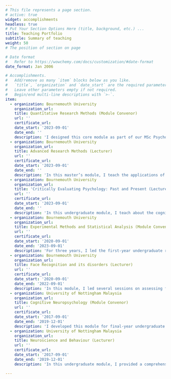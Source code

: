```yaml
---
# This file represents a page section.
# active: true
widget: accomplishments
headless: true  
# Put Your Section Options Here (title, background, etc.) ...
title: Teaching Portfolio
subtitle: Summary of teaching
weight: 50 
# The position of section on page

# Date format
#   Refer to https://wowchemy.com/docs/customization/#date-format
date_format: Jan 2006

# Accomplishments.
#   Add/remove as many `item` blocks below as you like.
#   `title`, `organization` and `date_start` are the required parameters.
#   Leave other parameters empty if not required.
#   Begin/end multi-line descriptions with `>-`.
item:
  - organization: Bournemouth University
    organization_url: 
    title: Quantitative Research Methods (Module Convenor)
    url: ''
    certificate_url: 
    date_start: '2023-09-01'
    date_end: ''
    description: 'I designed this core module as part of our MSc Psychology (Conversion) program. The module aims to provide students with a broad overview of planning, designing, and conducting experiments and research studies, as well as analyzing and effectively communicating experimental and research study findings.'
  - organization: Bournemouth University
    organization_url: 
    title: Advanced Research Methods (Lecturer)
    url: ''
    certificate_url: 
    date_start: '2023-09-01'
    date_end: ''
    description: 'In this master’s module, I teach the applications of brain imaging techniques such as MRI and fMRI in clinical, health, and forensic settings.'
  - organization: Bournemouth University
    organization_url: 
    title: 'Critically Evaluating Psychology: Past and Present (Lecturer)'
    url: ''
    certificate_url: 
    date_start: '2023-09-01'
    date_end: ''
    description: 'In this undergraduate module, I teach about the cognitive revolution and how and why the cognitive paradigm integrates interdisciplinary perspectives from psychology, neuroscience, linguistics, artificial intelligence, and philosophy to explain mental processes and behavior.'  
  - organization: Bournemouth University
    organization_url: 
    title: Experimental Methods and Statistical Analysis (Module Convenor)
    url: ''
    certificate_url: 
    date_start: '2020-09-01'
    date_end: '2023-09-01'
    description: 'For three years, I led the first-year undergraduate research methods and statistics course, which caters to approximately 450 students each year. During this time, I initiated significant modifications to the teaching curriculum, including the introduction of the free and open-source data analysis software, JASP.'
  - organization: Bournemouth University
    organization_url: 
    title: Face Recognition and its disorders (Lecturer)
    url: ''
    certificate_url: 
    date_start: '2020-09-01'
    date_end: '2022-09-01'
    description: 'In this module, I led several sessions on assessing face recognition skills in both neurotypical and neurodiverse populations, as well as the development of these skills.'
  - organization: University of Nottingham Malaysia 
    organization_url: 
    title: Cognitive Neuropsychology (Module Convenor)
    url: ''
    certificate_url: 
    date_start: '2017-09-01'
    date_end: '2019-12-01'
    description: 'I developed this module for final-year undergraduate students. The module aimed to provide an account of different cognitive processes using examples from individuals with brain damage (e.g., acalculia, prosopagnosia, alexia) and those with neurodevelopmental conditions (e.g., developmental prosopagnosia, dyscalculia, dyslexia).'
  - organization: University of Nottingham Malaysia 
    organization_url: 
    title: Neuroscience and Behaviour (Lecturer)
    url: ''
    certificate_url: 
    date_start: '2017-09-01'
    date_end: '2019-12-01'
    description: 'In this undergraduate module, I provided a comprehensive understanding of the basics of several neuroscientific techniques, including Magnetic Resonance Imaging (MRI), Electroencephalography (EEG), and both magnetic and electrical stimulation.'    

---
```

